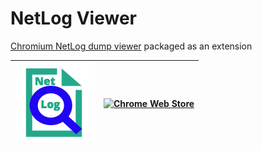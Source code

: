 # NetLog Viewer

[Chromium NetLog dump viewer](https://chromium.googlesource.com/catapult/+/master/netlog_viewer/) packaged as an extension

[![NetLog](/extension/images/icon-128.png)](https://github.com/axifive/netlog-viewer/tree/master/extension) | [![Chrome Web Store](https://storage.googleapis.com/chrome-gcs-uploader.appspot.com/image/WlD8wC6g8khYWPJUsQceQkhXSlv1/iNEddTyWiMfLSwFD6qGq.png)](https://chrome.google.com/webstore/detail/chromium-netlog-dump-view/hfnehammfofphmomkllapngelnabmcho?hl=en)
------------ | -------------

